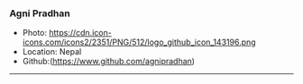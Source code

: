 ### Agni Pradhan
- Photo: https://cdn.icon-icons.com/icons2/2351/PNG/512/logo_github_icon_143196.png
- Location: Nepal
- Github:(https://www.github.com/agnipradhan)
***
